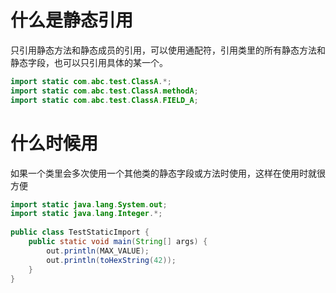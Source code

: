 # 什么是静态引用
只引用静态方法和静态成员的引用，可以使用通配符，引用类里的所有静态方法和静态字段，也可以只引用具体的某一个。
```java
import static com.abc.test.ClassA.*;
import static com.abc.test.ClassA.methodA;
import static com.abc.test.ClassA.FIELD_A;
```

# 什么时候用
如果一个类里会多次使用一个其他类的静态字段或方法时使用，这样在使用时就很方便
```java
import static java.lang.System.out; 
import static java.lang.Integer.*; 
 
public class TestStaticImport { 
    public static void main(String[] args) { 
        out.println(MAX_VALUE); 
        out.println(toHexString(42)); 
    } 
}
```

